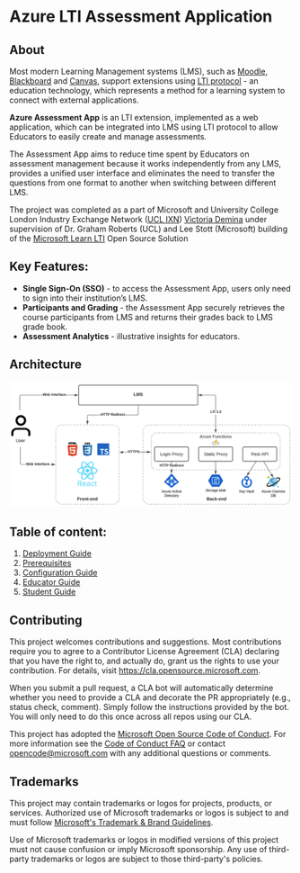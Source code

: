 # Azure LTI Assessment Application

## About

Most modern Learning Management systems (LMS), such as [Moodle](https://moodle.org/), [Blackboard](https://www.blackboard.com) and [Canvas](https://www.instructure.com/canvas), support extensions using [LTI protocol](https://www.imsglobal.org/activity/learning-tools-interoperability) - an education technology, which represents a method for a learning system to connect with external applications.

**Azure Assessment App** is an LTI extension, implemented as a web application, which can be integrated into LMS using LTI protocol to allow Educators to easily create and manage assessments.

The Assessment App aims to reduce time spent by Educators on assessment management because it works independently from any LMS, provides a unified user interface and eliminates the need to transfer the questions from one format to another when switching between different LMS.

The project was completed as a part of Microsoft and University College London Industry Exchange Network ([UCL IXN](https://www.ucl.ac.uk/computer-science/collaborate/ucl-industry-exchange-network-ucl-ixn)) [Victoria Demina](https://github.com/victoriademina) under supervision of Dr. Graham Roberts (UCL) and Lee Stott (Microsoft) building of the [Microsoft Learn LTI](http://github.com/microsoft/learn-lti) Open Source Solution

## Key Features:

* **Single Sign-On (SSO)** - to access the Assessment App, users only need to sign into their institution’s LMS.
* **Participants and Grading** - the Assessment App securely retrieves the course participants from LMS and returns their grades back to LMS grade book.
* **Assessment Analytics** - illustrative insights for educators.

## Architecture 

![Architecture](/images/architecturediagram.png)

## Table of content:

1. [Deployment Guide](./docs/DEPLOYMENT_GUIDE.md)
2. [Prerequisites](./docs/PREREQUISITES.md)
3. [Configuration Guide](./docs/CONFIGURATION_GUIDE.md)
4. [Educator Guide](./docs/EDUCATOR_GUIDE.md)
5. [Student Guide](./docs/STUDENT_GUIDE.md)

## Contributing

This project welcomes contributions and suggestions.  Most contributions require you to agree to a
Contributor License Agreement (CLA) declaring that you have the right to, and actually do, grant us
the rights to use your contribution. For details, visit https://cla.opensource.microsoft.com.

When you submit a pull request, a CLA bot will automatically determine whether you need to provide
a CLA and decorate the PR appropriately (e.g., status check, comment). Simply follow the instructions
provided by the bot. You will only need to do this once across all repos using our CLA.

This project has adopted the [Microsoft Open Source Code of Conduct](https://opensource.microsoft.com/codeofconduct/).
For more information see the [Code of Conduct FAQ](https://opensource.microsoft.com/codeofconduct/faq/) or
contact [opencode@microsoft.com](mailto:opencode@microsoft.com) with any additional questions or comments.

## Trademarks

This project may contain trademarks or logos for projects, products, or services. Authorized use of Microsoft 
trademarks or logos is subject to and must follow [Microsoft's Trademark & Brand Guidelines](https://www.microsoft.com/en-us/legal/intellectualproperty/trademarks/usage/general).

Use of Microsoft trademarks or logos in modified versions of this project must not cause confusion or imply Microsoft sponsorship.
Any use of third-party trademarks or logos are subject to those third-party's policies.

